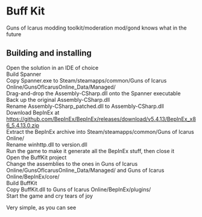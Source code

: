 # Buff Kit
Guns of Icarus modding toolkit/moderation mod/gond knows what in the future

## Building and installing
Open the solution in an IDE of choice  
Build Spanner  
Copy Spanner.exe to Steam/steamapps/common/Guns of Icarus Online/GunsOfIcarusOnline_Data/Managed/  
Drag-and-drop the Assembly-CSharp.dll onto the Spanner executable  
Back up the original Assembly-CSharp.dll  
Rename Assembly-CSharp_patched.dll to Assembly-CSharp.dll  
Download BepInEx at https://github.com/BepInEx/BepInEx/releases/download/v5.4.13/BepInEx_x86_5.4.13.0.zip  
Extract the BepInEx archive into Steam/steamapps/common/Guns of Icarus Online/  
Rename winhttp.dll to version.dll  
Run the game to make it generate all the BepInEx stuff, then close it  
Open the BuffKit project  
Change the assemblies to the ones in Guns of Icarus Online/GunsOfIcarusOnline_Data/Managed/ and Guns of Icarus Online/BepInEx/core/  
Build BuffKit  
Copy BuffKit.dll to Guns of Icarus Online/BepInEx/plugins/  
Start the game and cry tears of joy

Very simple, as you can see
